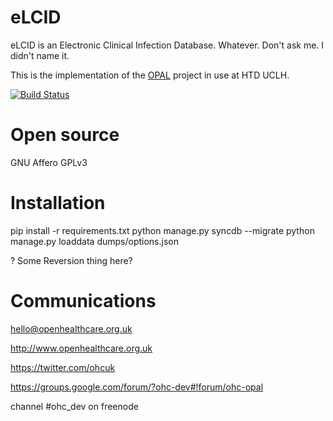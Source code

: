 eLCID
=====

eLCID is an Electronic Clinical Infection Database.
Whatever. Don't ask me. I didn't name it.

This is the implementation of the [OPAL](https://github.com/openhealthcare/opal) project in use at HTD UCLH.

[![Build
Status](https://travis-ci.org/openhealthcare/elcid.png)](https://travis-ci.org/openhealthcare/elcid)

Open source
===========
GNU Affero GPLv3

Installation
============

pip install -r requirements.txt
python manage.py syncdb --migrate
python manage.py loaddata dumps/options.json

? Some Reversion thing here?

Communications
==============
hello@openhealthcare.org.uk

http://www.openhealthcare.org.uk

https://twitter.com/ohcuk

https://groups.google.com/forum/?ohc-dev#!forum/ohc-opal

channel #ohc_dev on freenode
